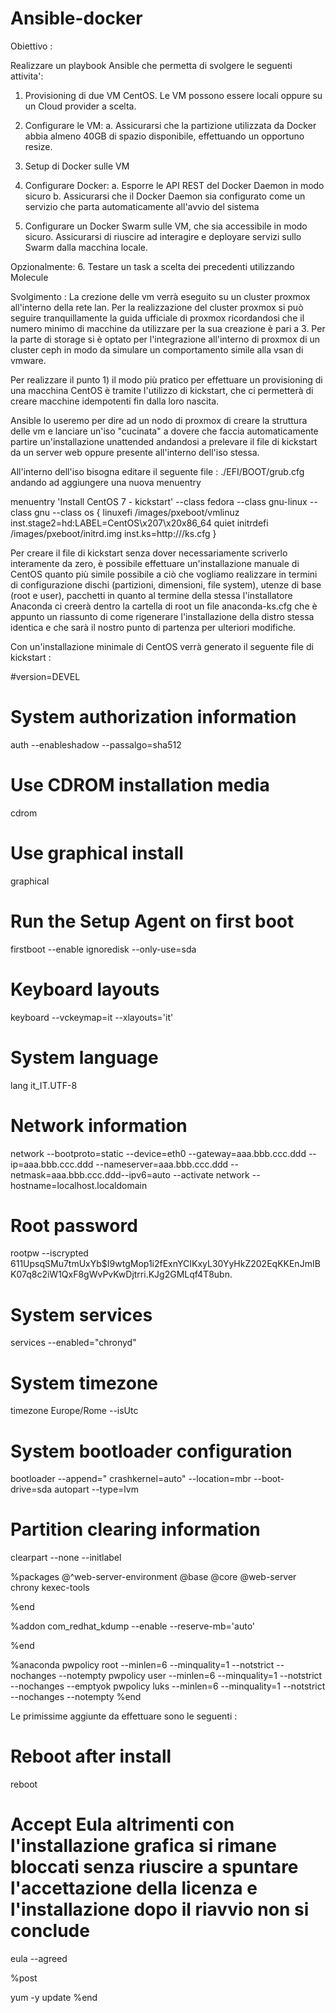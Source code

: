 # Ansible-docker

Obiettivo : 

Realizzare un playbook Ansible che permetta di svolgere le seguenti attivita':

1. Provisioning di due VM CentOS. Le VM possono essere locali oppure su un
Cloud provider a scelta.

2. Configurare le VM:
a. Assicurarsi che la partizione utilizzata da Docker abbia almeno 40GB di
spazio disponibile, effettuando un opportuno resize.

3. Setup di Docker sulle VM

4. Configurare Docker:
a. Esporre le API REST del Docker Daemon in modo sicuro
b. Assicurarsi che il Docker Daemon sia configurato come un servizio che
parta automaticamente all'avvio del sistema

5. Configurare un Docker Swarm sulle VM, che sia accessibile in modo sicuro.
Assicurarsi di riuscire ad interagire e deployare servizi sullo Swarm dalla
macchina locale.

Opzionalmente:
6. Testare un task a scelta dei precedenti utilizzando Molecule

Svolgimento : 
La crezione delle vm verrà eseguito su un cluster proxmox all'interno della rete lan.
Per la realizzazione del cluster proxmox si può seguire tranquillamente la guida ufficiale di proxmox ricordandosi che il numero minimo di macchine da utilizzare per la sua creazione è pari a 3.
Per la parte di storage si è optato per l'integrazione all'interno di proxmox di un cluster ceph in modo da simulare un comportamento simile alla vsan di vmware.

Per realizzare il punto 1) il modo più pratico per effettuare un provisioning di una macchina CentOS è tramite l'utilizzo di kickstart,
che ci permetterà di creare macchine idempotenti fin dalla loro nascita.

Ansible lo useremo per dire ad un nodo di proxmox di creare la struttura delle vm e lanciare un'iso "cucinata" a dovere che faccia automaticamente partire un'installazione unattended andandosi a prelevare il file di kickstart da un server web oppure presente all'interno dell'iso stessa.

All'interno dell'iso bisogna editare il seguente file : ./EFI/BOOT/grub.cfg andando ad aggiungere una nuova menuentry

menuentry 'Install CentOS 7 - kickstart' --class fedora --class gnu-linux --class gnu --class os {
	linuxefi /images/pxeboot/vmlinuz inst.stage2=hd:LABEL=CentOS\x207\x20x86_64 quiet
	initrdefi /images/pxeboot/initrd.img inst.ks=http://<ipserverweb>/ks.cfg
}

Per creare il file di kickstart senza dover necessariamente scriverlo interamente da zero,
è possibile effettuare un'installazione manuale di CentOS quanto più simile possibile a ciò che vogliamo realizzare in termini di configurazione dischi (partizioni, dimensioni, file system), utenze di base (root e user), pacchetti in quanto al termine della stessa l'installatore Anaconda ci creerà dentro la cartella di root un file anaconda-ks.cfg che è appunto un riassunto di come rigenerare l'installazione della distro stessa identica e che sarà il nostro punto di partenza per ulteriori modifiche.

Con un'installazione minimale di CentOS verrà generato il seguente file di kickstart : 

#version=DEVEL
# System authorization information
auth --enableshadow --passalgo=sha512
# Use CDROM installation media
cdrom
# Use graphical install
graphical
# Run the Setup Agent on first boot
firstboot --enable
ignoredisk --only-use=sda
# Keyboard layouts
keyboard --vckeymap=it --xlayouts='it'
# System language
lang it_IT.UTF-8

# Network information
network  --bootproto=static --device=eth0 --gateway=aaa.bbb.ccc.ddd --ip=aaa.bbb.ccc.ddd --nameserver=aaa.bbb.ccc.ddd --netmask=aaa.bbb.ccc.ddd--ipv6=auto --activate
network  --hostname=localhost.localdomain

# Root password
rootpw --iscrypted $6$11UpsqSMu7tmUxYb$I9wtgMop1i2fExnYCIKxyL30YyHkZ202EqKKEnJmIBK07q8c2iW1QxF8gWvPvKwDjtrri.KJg2GMLqf4T8ubn.
# System services
services --enabled="chronyd"
# System timezone
timezone Europe/Rome --isUtc

# System bootloader configuration
bootloader --append=" crashkernel=auto" --location=mbr --boot-drive=sda
autopart --type=lvm
# Partition clearing information
clearpart --none --initlabel

%packages
@^web-server-environment
@base
@core
@web-server
chrony
kexec-tools

%end

%addon com_redhat_kdump --enable --reserve-mb='auto'

%end

%anaconda
pwpolicy root --minlen=6 --minquality=1 --notstrict --nochanges --notempty
pwpolicy user --minlen=6 --minquality=1 --notstrict --nochanges --emptyok
pwpolicy luks --minlen=6 --minquality=1 --notstrict --nochanges --notempty
%end

Le primissime aggiunte da effettuare sono le seguenti : 

# Reboot after install
reboot
# Accept Eula altrimenti con l'installazione grafica si rimane bloccati senza riuscire a spuntare l'accettazione della licenza e l'installazione dopo il riavvio non si conclude
eula --agreed


%post


yum -y update
%end
